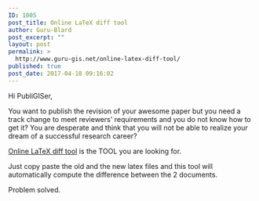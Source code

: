 ```yaml
---
ID: 1005
post_title: Online LaTeX diff tool
author: Guru-Blard
post_excerpt: ""
layout: post
permalink: >
  http://www.guru-gis.net/online-latex-diff-tool/
published: true
post_date: 2017-04-18 09:16:02
---
```

Hi PubliGISer,

You want to publish the revision of your awesome paper but you need a track change to meet reviewers' requirements and you do not know how to get it? You are desperate and think that you will not be able to realize your dream of a successful research career?

<a href="https://3142.nl/latex-diff/">Online LaTeX diff tool</a> is the TOOL you are looking for.

Just copy paste the old and the new latex files and this tool will automatically compute the difference between the 2 documents.

Problem solved.